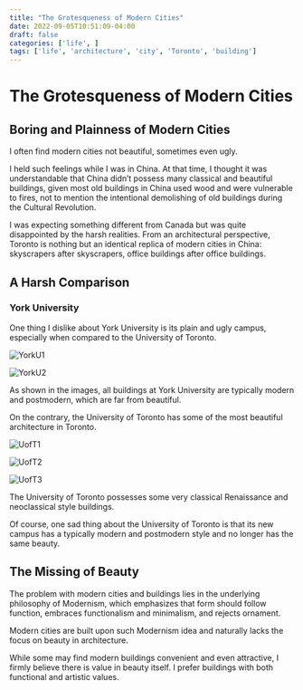 ```yaml
---
title: "The Grotesqueness of Modern Cities"
date: 2022-09-05T10:51:09-04:00
draft: false
categories: ['life', ]
tags: ['life', 'architecture', 'city', 'Toronto', 'building']
---
```


# The Grotesqueness of Modern Cities

## Boring and Plainness of Modern Cities 

I often find modern cities not beautiful, sometimes even ugly.  

I held such feelings while I was in China. At that time, I thought it was understandable that China didn’t possess many 
classical and beautiful buildings, given most old buildings in China used wood and were vulnerable to fires, 
not to mention the intentional demolishing of old buildings during the Cultural Revolution.  

I was expecting something different from Canada but was quite disappointed by the harsh realities.
From an architectural perspective, Toronto is nothing but an identical replica of modern cities in China: 
skyscrapers after skyscrapers, office buildings after office buildings.


## A Harsh Comparison 

### York University
One thing I dislike about York University is its plain and ugly campus, 
especially when compared to the University of Toronto.

![YorkU1](/life/The_grotesqueness_of_modern_cities/york1.jpeg "York University")

![YorkU2](/life/The_grotesqueness_of_modern_cities/york2.png "York University")

As shown in the images, all buildings at York University are typically modern and postmodern, 
which are far from beautiful.

On the contrary, the University of Toronto has some of the most beautiful architecture in Toronto.

![UofT1](/life/The_grotesqueness_of_modern_cities/uoft1.jpeg "University of Toronto")

![UofT2](/life/The_grotesqueness_of_modern_cities/uoft2.jpeg "University of Toronto")

![UofT3](/life/The_grotesqueness_of_modern_cities/uoft3.webp "University of Toronto")

The University of Toronto possesses some very classical Renaissance and neoclassical style buildings.  

Of course, one sad thing about the University of Toronto is that its new campus has a typically modern and postmodern style and no longer has the same beauty.



## The Missing of Beauty

The problem with modern cities and buildings lies in the underlying philosophy of Modernism, which emphasizes that form 
should follow function, embraces functionalism and minimalism, and rejects ornament.

Modern cities are built upon such Modernism idea and naturally lacks the focus on beauty in architecture.

While some may find modern buildings convenient and even attractive, I firmly believe there is value in beauty itself. 
I prefer buildings with both functional and artistic values.


